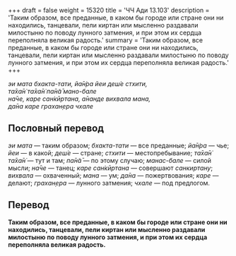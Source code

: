 +++
draft = false
weight = 15320
title = 'ЧЧ Ади 13.103'
description = 'Таким образом, все преданные, в каком бы городе или стране они ни находились, танцевали, пели киртан или мысленно раздавали милостыню по поводу лунного затмения, и при этом их сердца переполняла великая радость.'
summary = 'Таким образом, все преданные, в каком бы городе или стране они ни находились, танцевали, пели киртан или мысленно раздавали милостыню по поводу лунного затмения, и при этом их сердца переполняла великая радость.'
+++

_эи мата бхакта-тати, йа̄н̇ра йеи деш́е стхити,  
та̄ха̄н̇ та̄ха̄н̇ па̄н̃а̄ мано-бале  
на̄че, каре сан̇кӣртана, а̄нанде вихвала мана,  
да̄на каре грахан̣ера чхале_

## Пословный перевод

_эи_ _мата_ — таким образом; _бхакта_\-_тати_ — все преданные; _йа̄н̇ра_ — чье; _йеи_ — в какой; _деш́е_ — стране; _стхити_ — местопребывание; _та̄ха̄н̇_ _та̄ха̄н̇_ — тут и там; _па̄н̃а̄_ — по этому случаю; _манас_\-_бале_ — силой мысли; _на̄че_ — танец; _каре_ _сан̇кӣртана_ — совершают _санкиртану_; _вихвала_ — охваченный; _мана_ — ум; _да̄на_ — пожертвования; _каре_ — делают; _грахан̣ера_ — лунного затмения; _чхале_ — под предлогом.

## Перевод

**Таким образом, все преданные, в каком бы городе или стране они ни находились, танцевали, пели киртан или мысленно раздавали милостыню по поводу лунного затмения, и при этом их сердца переполняла великая радость.**
